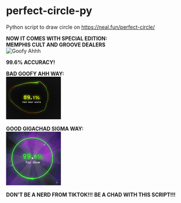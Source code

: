 # perfect-circle-py
Python script to draw circle on https://neal.fun/perfect-circle/

**NOW IT COMES WITH SPECIAL EDITION:**<br/>
**MEMPHIS CULT AND GROOVE DEALERS**<br/>
<img src="https://imagescdn.junodownload.com/full/CS6084896-02A-BIG.jpg" alt="Goofy Ahhh" style='width: 150px'><br />

**99.6% ACCURACY!**<br />

**BAD GOOFY AHH WAY:**<br />
<img src=".\README-FILES\BAD.png" alt="Goofy Ahhh" style='width: 150px'><br />

**GOOD GIGACHAD SIGMA WAY:**<br />
<img src=".\README-FILES\GOOD.png" alt="Goofy Ahhh" style='width: 150px'><br />

**DON'T BE A NERD FROM TIKTOK!!!**
**BE A CHAD WITH THIS SCRIPT!!!**
